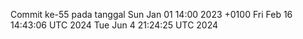 Commit ke-55 pada tanggal Sun Jan 01 14:00 2023 +0100
Fri Feb 16 14:43:06 UTC 2024
Tue Jun  4 21:24:25 UTC 2024
